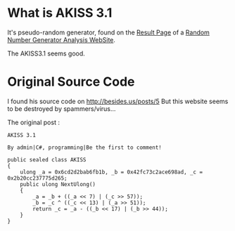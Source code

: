 # What is AKISS 3.1

It's pseudo-random generator, found on the [Result Page](http://www.cacert.at/cgi-bin/rngresults) of a [Random Number Generator Analysis WebSite](http://www.cacert.at/random/).

The AKISS3.1 seems good.


# Original Source Code

I found his source code on http://besides.us/posts/5
But this website seems to be destroyed by spammers/virus...

The original post :

```
AKISS 3.1

By admin|C#, programming|Be the first to comment!

public sealed class AKISS
{
	ulong _a = 0x6cd2d2bab6fb1b, _b = 0x42fc73c2ace698ad, _c = 0x2b20cc237775d265;
	public ulong NextUlong()
	{
		_a = _b + ((_a << 7) | (_c >> 57));
		_b = _c ^ ((_c << 13) | (_a >> 51));
		return _c = _a - ((_b << 17) | (_b >> 44));
	}
}
```

